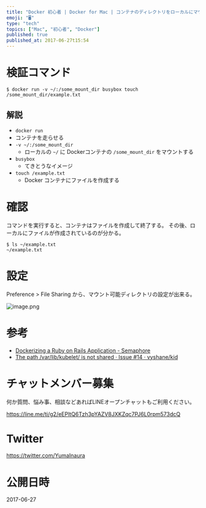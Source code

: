 ```yaml
---
title: "Docker 初心者 | Docker for Mac | コンテナのディレクトリをローカルにマウントする"
emoji: "🖥"
type: "tech"
topics: ["Mac", "初心者", "Docker"]
published: true
published_at: 2017-06-27t15:54
---
```




# 検証コマンド

```
$ docker run -v ~/:/some_mount_dir busybox touch /some_mount_dir/example.txt
```

## 解説

- `docker run`
 - コンテナを走らせる
- `-v ~/:/some_mount_dir`
  - ローカルの `~/` に Dockerコンテナの `/some_mount_dir` をマウントする
- `busybox`
  - てきとうなイメージ
- `touch /example.txt`
  - Docker コンテナにファイルを作成する

# 確認

コマンドを実行すると、コンテナはファイルを作成して終了する。
その後、ローカルにファイルが作成されているのが分かる。

```
$ ls ~/example.txt
~/example.txt
```
# 設定

Preference > File Sharing から、マウント可能ディレクトリの設定が出来る。

![image.png](https://qiita-image-store.s3.amazonaws.com/0/89618/d5dc133e-0828-b82a-6bc7-70a1b9fcf2e9.png)

# 参考

- [Dockerizing a Ruby on Rails Application - Semaphore](https://semaphoreci.com/community/tutorials/dockerizing-a-ruby-on-rails-application)
- [The path /var/lib/kubelet/ is not shared · Issue #14 · vyshane/kid](https://github.com/vyshane/kid/issues/14)








<!-- Update From Qiita API -->

# チャットメンバー募集


何か質問、悩み事、相談などあればLINEオープンチャットもご利用ください。

https://line.me/ti/g2/eEPltQ6Tzh3pYAZV8JXKZqc7PJ6L0rpm573dcQ





# Twitter


https://twitter.com/YumaInaura


<!-- Update From Qiita API -->



# 公開日時

2017-06-27
